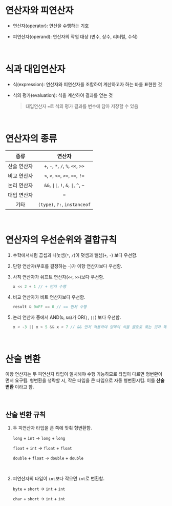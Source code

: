 # 연산자와 피연산자

- 연산자(operator): 연산을 수행하는 기호

- 피연산자(operand): 연산자의 작업 대상 (변수, 상수, 리터럴, 수식)

&nbsp;

# 식과 대입연산자

- 식(expression): 연산자와 피연산자를 조합하여 계산하고자 하는 바를 표현한 것

- 식의 평가(evaluation): 식을 계산하여 결과를 얻는 것

  > 대입연산자 `=`로 식의 평가 결과를 변수에 담아 저장할 수 있음

&nbsp;

# 연산자의 종류

|    종류     |                 연산자                 |
| :---------: | :------------------------------------: |
| 산술 연산자 |  `+`, `-`, `*`, `/`, `%`, `<<`, `>>`   |
| 비교 연산자 |    `<`, `>`, `<=`, `>=`, `==`, `!=`    |
| 논리 연산자 | `&&`, `\|\|`, `!`, `&`, `\|`, `^`, `~` |
| 대입 연산자 |                  `=`                   |
|    기타     |      `(type)`, `?:`, `instanceof`      |

&nbsp;

# 연산자의 우선순위와 결합규칙

1. 수학에서처럼 곱셉과 나눗셈(`*`, `/`)이 덧셈과 뺄셈(`+`, `-`) 보다 우선함.

2. 단항 연산자(부호를 결정하는 `-`)가 이항 연산자보다 우선함.

3. 사칙 연산자가 쉬프트 연산자(`<<`, `>>`)보다 우선함.

   ```java
   x << 2 + 1 // + 먼저 수행
   ```

4. 비교 연산자가 비트 연산자보다 우선함.

   ```java
   result & 0xFF == 0 // == 먼저 수행
   ```

5. 논리 연산자 중에서 AND(`&`, `&&`)가 OR(`|`, `||`) 보다 우선함.

   ```java
   x < -3 || x > 5 && x < 7 // && 먼저 적용하여 양쪽의 식을 괄호로 묶는 것과 똑같이 수행
   ```

&nbsp;

# 산술 변환

이항 연산자는 두 피연산자 타입이 일치해야 수행 가능하므로 타입이 다르면 형변환이 먼저 요구됨. 형변환을 생략할 시, 작은 타입을 큰 타입으로 자동 형변환시킴. 이를 **산술 변환** 이라고 함.

&nbsp;

## 산술 변환 규칙

1. 두 피연산자 타입을 큰 쪽에 맞춰 형변환함.

   `long` + `int` -> `long` + `long`

   `float` + `int` -> `float` + `float`

   `double` + `float` -> `double` + `double`

&nbsp;

2. 피연산자의 타입이 `int`보다 작으면 `int`로 변환함.

   `byte` + `short` -> `int` + `int`

   `char` + `short` -> `int` + `int`
